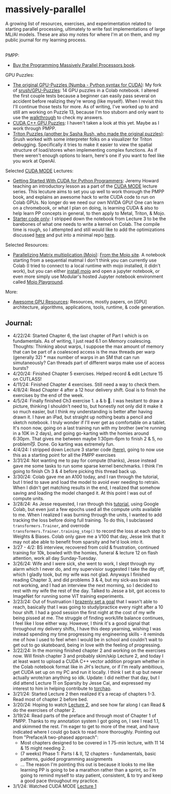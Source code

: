 # massively-parallel
A growing list of resources, exercises, and experimentation related to starting parallel processing, ultimately to write fast implementations of large ML/AI models.
These are also my notes for where I'm at on them, and my public journal for my learning process. <br><br>

PMPP:
- [Buy the Programming Massively Parallel Processors book](https://www.amazon.com/Programming-Massively-Parallel-Processors-Hands/dp/0323912311).

GPU Puzzles:
- [The original GPU-Puzzles (Numba - Python syntax for CUDA)](https://github.com/philipbutler/GPU-Puzzles/tree/new_tests): My fork of [srush/GPU-Puzzles](https://github.com/srush/GPU-Puzzles): 14 GPU puzzles in a Colab notebook. I altered the first couple tests because a beginner can easily pass several on accident before realizing they're wrong (like myself). When I revisit this I'll continue those tests for more. As of writing, I've worked up to and still am working on Puzzle 13, because I'm too stuborn and only want to use the [walkthrough](https://www.youtube.com/watch?v=K4T-YwsOxrM) to check my answers.
- [CUDA C++ GPU Puzzles](https://github.com/dshah3/GPU-Puzzles): I haven't taken a look at this yet. Maybe as I work through PMPP.
- [Triton Puzzles (another by Sasha Rush, who made the original puzzles)](https://github.com/srush/Triton-Puzzles/): Srush worked with some interpreter folks on a visualizer for Triton debugging. Specifically it tries to make it easier to view the spatial structure of load/stores when implementing complex functions. As if there weren't enough options to learn, here's one if you want to feel like you work at OpenAI.

Selected [CUDA MODE](https://github.com/cuda-mode/lectures) Lectures:
- [Getting Started With CUDA for Python Programmers](https://www.youtube.com/watch?v=4sgKnKbR-WE): Jeremy Howard teaching an introductory lesson as a part of the [CUDA MODE](https://github.com/cuda-mode) lecture series. This lecuture aims to set you up well to work thorough the PMPP book, and explains an awesome hack to write CUDA code to run on Colab GPUs. No longer do we need our own NVIDA GPU! One can learn on a chromebook, or what I plan on doing, is learning CUDA & also to help learn PP concepts in general, to then apply to Metal, Triton, & Mojo.
- [Starter code only](https://colab.research.google.com/drive/15mWl0pvuyrriqFEnf1py7TlI9suRsesS?usp=sharing): I stripped down the notebook from Lecture 3 to be the barebones of what one needs to write a kernel on Colab. The compile time is rough, so I attempted and still would like to add the optimizations discussed [here](https://discord.com/channels/1189498204333543425/1189607750876008468/1211605910464495627) and put into a minimal repo [here](https://github.com/pbridger/cuda-experiments/blob/main/main.py).

Selected Resources:
- [Parallelizing Matrix multiplication (Mojo)](https://github.com/modularml/mojo/blob/main/examples/notebooks/Matmul.ipynb):  [From the Mojo site](https://docs.modular.com/mojo/notebooks/Matmul.html). A notebook starting from a sequential matmal I don't think you can currently use Colab (I tried to connect to a local runtime with mojo installed, it didn't work), but you can either [install mojo](https://docs.modular.com/mojo/manual/get-started/#develop-in-the-mojo-playground) and open a jupyter notebook, or even more simply use Modular's hosted Jupyter notebook environment called [Mojo Playground](https://docs.modular.com/mojo/manual/get-started/#develop-in-the-mojo-playground).

More:
- [Awesome GPU Resources](https://github.com/Jokeren/Awesome-GPU): Resources, mostly papers, on [GPU] architecture, algorithms, applications, tools, runtime, & code generation.

## Journal:
- 4/22/24: Started Chapter 6, the last chapter of Part I which is on fundamentals. As of writing, I just read 6.1 on Memory coalescing. Thoughts: Thinking about warps, I suppose the max amount of memory that can be part of a coalesced access is the max threads per warp (generally 32) * max number of warps in an SM that can run simutaneously? Can threads part of different warps make use of access bursts?
- 4/20/24: Finished Chapter 5 exercises. Helped record & edit Lecture 15 on CUTLASS!
- 4/11/24: Finished Chapter 4 exercises. Still need a way to check them.
- 4/8/24: Read Chapter 4 after a 12 hour delivery shift. Goal is to finish the exercises by the end of the week.
- 4/5/24: Finally finished Ch3 exercise 1. a & b 🥳. I was hesitant to draw a picture, thinking I shouldn't need to, but honestly not only did it make it so much easier, but I think my understanding is better after having drawn it. I have an iPad, but straight up nothing beats a pencil and sketch notebook. I truly wonder if I'll ever get as comfortable on a tablet. It's noon now, going on a last training run with my brother (we're running in a 10K in 2 days), and going go-karting with the homies around 6:30pm. That gives me between maybe 1:30pm-6pm to finish 2 & 5, no problem😼. Done. Go karting was extremely fun.
- 4/4/24: I stripped down Lecture 3 starter code [(here)](https://colab.research.google.com/drive/15mWl0pvuyrriqFEnf1py7TlI9suRsesS?usp=sharing), going to now use this as a starting point for all the PMPP exercises
- 3/31/24: Not wanting me to pay for compute (thanks), Jesse instead gave me some tasks to run some sparse kernel benchmarks. I think I'm going to finish Ch 3 & 4 before picking this thread back up.
- 3/30/24: Colab gave me an A100 today, and I ran through the tutorial, but I tried to save and load the model to avoid ever needing to retrain. When I didn't get matching results in the end, I realized that somehow saving and loading the model changed it. At this point I was out of compute units.
- 3/28/24: As Jesse requested, I ran through this [tutorial](https://pytorch.org/tutorials/prototype/semi_structured_sparse.html), using Google Colab, but even just a few epochs used all the compute units available to me. When I realized I was burning through the units, I wanted to add tracking the loss before doing full training. To do this, I subclassed `transformers.Trainer`, and overrode `transformers.Trainer.training_step()` to record the loss at each step to Weights & Biases. Colab only gave me a V100 that day, Jesse lmk that it may not abe able to benefit from sparsity and he'd look into it.
- 3/27 - 4/2: BS interview, recovered from cold & frustration, continued training for 10k, bowled with the homies, funeral & lecture 12 on flash attention, work all day Sunday-Tuesday.
- 3/26/24: Wife and I were sick, she went to work, I slept through my alarm which I never do, and my supervisior suggested I take the day off, which I gladly took, but my wife was not glad. Anyways I finished reading Chapter 3, and did problems 3 & 4, but my sick-ass brain was not working, and I had an interview the next morning, so I decided to rest with my wife the rest of the day. Talked to Jesse a bit, got access to ImageNet for running some ViT training experiments.
- 3/23/24: Out of frustruation I [brazenly set a goal](https://discord.com/channels/1189498204333543425/1194427148656721970/1221116804030795896) that I wasn't able to reach, basically that I was going to study/practice every night after a 10 hour shift. I had a good session the first night at the cost of my wife being pissed at me. The struggle of finding work/life balance continues, I feel like I lose either way. However, I think it's a good signal that throughout my delivery shifts, I have this deep yearning, wishing I was instead spending my time progressing my engineering skills - it reminds me of how I used to feel when I would be in school and couldn't wait to get out to go skateboard, being in love with the feeling of progressing.
- 3/22/24: In the morning finished chapter 2 and working on the exercises now. Will finish chapter 3 and probably skim/skip Lecture 2, and today I at least want to upload a CUDA C++ vector addition program whether in the Colab notebook format like in JH's lecture, or if I'm really ambitious, get CUDA set up on my PC and run it locally. I think I set it up but never actually wrote/ran anything so idk. Update: I did neither that day, but I did attend Lecture 11 on Sparsity by Jesse Cai, and expressed my interest to him in helping contribute to [torchao](https://github.com/pytorch-labs/ao).
- 3/21/24: Started Lecture 2 then realized it's a recap of chapters 1-3. Read most of chapter 2 before bed.
- 3/20/24: Hoping to watch [Lecture 2](https://www.youtube.com/watch?v=NQ-0D5Ti2dc), and see how far along I can Read & do the exercises of chapter 2.
- 3/19/24: Read parts of the preface and through most of Chapter 1 of PMPP. Thanks to my annotation system I got going on, I see I read 1.1, and skimmed the rest. I'm eager to get to more of the meat, and have indicated where I could go back to read more thoroughly.
Pointing out from "Preface/A two-phased approach":
  - Most chapters designed to be covered in 1 75-min lecture, with 11 14 & 15 might needing 2.
  - (7 weeks) Phase 1: Parts I & II, 12 chapters - fundamentals, basic patterns, guided programming assignments
  - ...
The reason I'm pointing this out is because it looks to me like learning PP is going to be a marathon rather than a sprint, so I'm going to remind myself to stay patient, consistent, & to try and keep a good pace throughout my practice.
- 3/1/24: Watched CUDA MODE [Lecture 1](https://www.youtube.com/watch?v=LuhJEEJQgUM)
